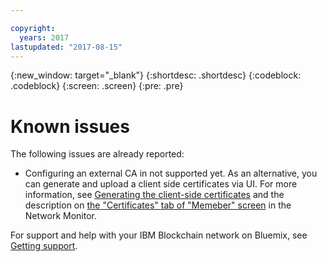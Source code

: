 ```yaml
---

copyright:
  years: 2017
lastupdated: "2017-08-15"
---
```


{:new_window: target="_blank"}
{:shortdesc: .shortdesc}
{:codeblock: .codeblock}
{:screen: .screen}
{:pre: .pre}


# Known issues

The following issues are already reported:
- Configuring an external CA in not supported yet.  As an alternative, you can generate and upload a client side certificates via UI. For more information, see [Generating the client-side certificates](v10_application.html#generating-the-client-side-certificates) and the description on [the "Certificates" tab of "Memeber" screen](v10_dashboard.html#members) in the Network Monitor.

For support and help with your IBM Blockchain network on Bluemix, see [Getting support](ibmblockchain_support.html).
